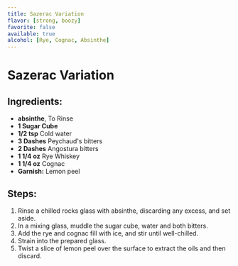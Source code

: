```yaml
---
title: Sazerac Variation
flavor: [strong, boozy]
favorite: false
available: true
alcohol: [Rye, Cognac, Absinthe]
---
```

# Sazerac Variation

## Ingredients:
- **absinthe**, To Rinse
- **1 Sugar Cube**
- **1/2 tsp** Cold water
- **3 Dashes** Peychaud's bitters
- **2 Dashes** Angostura bitters
- **1 1/4 oz** Rye Whiskey
- **1 1/4 oz** Cognac
- **Garnish:** Lemon peel

## Steps:
1. Rinse a chilled rocks glass with absinthe, discarding any excess, and set aside.
2. In a mixing glass, muddle the sugar cube, water and both bitters.
3. Add the rye and cognac fill with ice, and stir until well-chilled.
4. Strain into the prepared glass.
5. Twist a slice of lemon peel over the surface to extract the oils and then discard.




